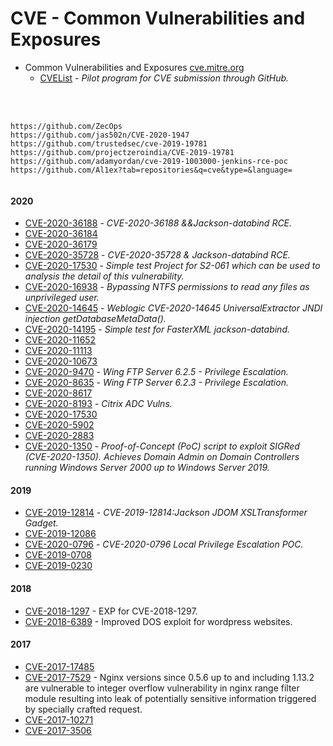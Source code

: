 # CVE - Common Vulnerabilities and Exposures

- Common Vulnerabilities and Exposures [cve.mitre.org](https://cve.mitre.org)
  - [CVEList](https://github.com/CVEProject/cvelist) - _Pilot program for CVE submission through GitHub._
<br >
<br >

````
https://github.com/ZecOps
https://github.com/jas502n/CVE-2020-1947
https://github.com/trustedsec/cve-2019-19781
https://github.com/projectzeroindia/CVE-2019-19781
https://github.com/adamyordan/cve-2019-1003000-jenkins-rce-poc
https://github.com/Al1ex?tab=repositories&q=cve&type=&language=


````
#### 2020
- [CVE-2020-36188](https://github.com/Al1ex/CVE-2020-36188) - _CVE-2020-36188 &&Jackson-databind RCE._
- [CVE-2020-36184](https://github.com/Al1ex/CVE-2020-36184)
- [CVE-2020-36179](https://github.com/Al1ex/CVE-2020-36179)
- [CVE-2020-35728](https://github.com/Al1ex/CVE-2020-35728) - _CVE-2020-35728 & Jackson-databind RCE._
- [CVE-2020-17530](https://github.com/Al1ex/CVE-2020-17530) - _Simple test Project for S2-061 which can be used to analysis the detail of this vulnerability._
- [CVE-2020-16938](https://github.com/ioncodes/CVE-2020-16938) - _Bypassing NTFS permissions to read any files as unprivileged user._
- [CVE-2020-14645](https://github.com/Al1ex/CVE-2020-14645) - _Weblogic CVE-2020-14645 UniversalExtractor JNDI injection getDatabaseMetaData()._
- [CVE-2020-14195](https://github.com/Al1ex/CVE-2020-14195) - _Simple test for FasterXML jackson-databind._
- [CVE-2020-11652](https://github.com/Al1ex/CVE-2020-11652)
- [CVE-2020-11113](https://github.com/Al1ex/CVE-2020-11113)
- [CVE-2020-10673](https://github.com/Al1ex/CVE-2020-10673)
- [CVE-2020-9470](https://github.com/Al1ex/CVE-2020-9470) - _Wing FTP Server 6.2.5 - Privilege Escalation._
- [CVE-2020-8635](https://github.com/Al1ex/CVE-2020-8635) - _Wing FTP Server 6.2.3 - Privilege Escalation._
- [CVE-2020-8617](https://github.com/knqyf263/CVE-2020-8617)
- [CVE-2020-8193](https://github.com/jas502n/CVE-2020-8193) - _Citrix ADC Vulns._
- [CVE-2020-17530](https://github.com/Al1ex/CVE-2020-17530)
- [CVE-2020-5902](https://github.com/Al1ex/CVE-2020-5902)
- [CVE-2020-2883](https://github.com/Al1ex/CVE-2020-2883)
- [CVE-2020-1350](https://github.com/Al1ex/CVE-2020-1350) - _Proof-of-Concept (PoC) script to exploit SIGRed (CVE-2020-1350). Achieves Domain Admin on Domain Controllers running Windows Server 2000 up to Windows Server 2019._
#### 2019
- [CVE-2019-12814](https://github.com/Al1ex/CVE-2019-12814) - _CVE-2019-12814:Jackson JDOM XSLTransformer Gadget._
- [CVE-2019-12086](https://github.com/Al1ex/CVE-2019-12086)
- [CVE-2020-0796](https://github.com/ZecOps/CVE-2020-0796-LPE-POC) - _CVE-2020-0796 Local Privilege Escalation POC._
- [CVE-2019-0708](https://github.com/Ekultek/BlueKeep)
- [CVE-2019-0230](https://github.com/Al1ex/CVE-2019-0230)

#### 2018
- [CVE-2018-1297](https://github.com/Al1ex/CVE-2018-1297) - EXP for CVE-2018-1297.
- [CVE-2018-6389](https://github.com/s0md3v/Shiva) - Improved DOS exploit for wordpress websites.
#### 2017
- [CVE-2017-17485](https://github.com/Al1ex/CVE-2017-17485)
- [CVE-2017-7529]() - Nginx versions since 0.5.6 up to and including 1.13.2 are vulnerable to integer overflow vulnerability in nginx range filter module resulting into leak of potentially sensitive information triggered by specially crafted request.
- [CVE-2017-10271](https://github.com/Al1ex/CVE-2017-10271)
- [CVE-2017-3506](https://github.com/Al1ex/CVE-2017-3506)





